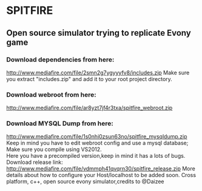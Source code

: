 SPITFIRE
==========
## Open source simulator trying to replicate Evony game
### Download dependencies from here:  
http://www.mediafire.com/file/2smn2g7ygyyyfv8/includes.zip 
 Make sure you extract "includes.zip" and add it to your root project directory.
### Download webroot from here: 
http://www.mediafire.com/file/ar8yzt7jf4r3txa/spitfire_webroot.zip 
### Download MYSQL Dump from here: 
http://www.mediafire.com/file/1s0nhi0zsun63no/spitfire_mysqldump.zip 
 Keep in mind you have to edit webroot config and use a mysql database; 
 Make sure you compile using VS2012. </br>
 Here you have a precompiled version,keep in mind it has a lots of bugs. 
 Download release link: http://www.mediafire.com/file/vdmmph41qvqrn30/spitfire_release.zip 
 More details about how to configure your Host/localhost to be added soon. 
 Cross platform, c++, open source evony simulator,credits to @Daizee
